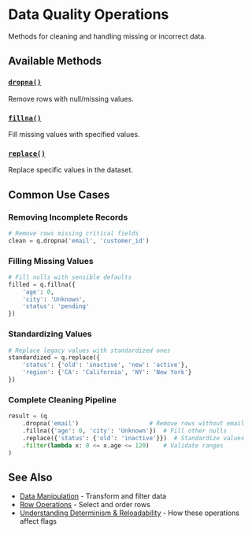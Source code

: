 # Data Quality Operations

Methods for cleaning and handling missing or incorrect data.

## Available Methods

### [`dropna()`](dropna.md)

Remove rows with null/missing values.

### [`fillna()`](fillna.md)

Fill missing values with specified values.

### [`replace()`](replace.md)

Replace specific values in the dataset.

## Common Use Cases

### Removing Incomplete Records

```python
# Remove rows missing critical fields
clean = q.dropna('email', 'customer_id')
```

### Filling Missing Values

```python
# Fill nulls with sensible defaults
filled = q.fillna({
    'age': 0,
    'city': 'Unknown',
    'status': 'pending'
})
```

### Standardizing Values

```python
# Replace legacy values with standardized ones
standardized = q.replace({
    'status': {'old': 'inactive', 'new': 'active'},
    'region': {'CA': 'California', 'NY': 'New York'}
})
```

### Complete Cleaning Pipeline

```python
result = (q
    .dropna('email')                    # Remove rows without email
    .fillna({'age': 0, 'city': 'Unknown'})  # Fill other nulls
    .replace({'status': {'old': 'inactive'}})  # Standardize values
    .filter(lambda x: 0 <= x.age <= 120)    # Validate ranges
)
```

## See Also

- [Data Manipulation](../data-manipulation/) - Transform and filter data
- [Row Operations](../row-operations/) - Select and order rows
- [Understanding Determinism & Reloadability](../concepts/understanding-determinism-reloadability.md) - How these operations affect flags

